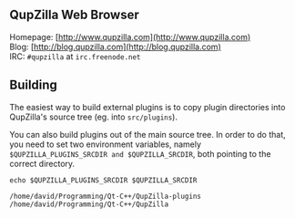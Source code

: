 QupZilla Web Browser
----------------------------------------------------------------------------------------

Homepage: [http://www.qupzilla.com](http://www.qupzilla.com)   
Blog: [http://blog.qupzilla.com](http://blog.qupzilla.com)   
IRC: `#qupzilla` at `irc.freenode.net`

Building
----------------------------------------------------------------------------------------
The easiest way to build external plugins is to copy plugin directories into QupZilla's
source tree (eg. into `src/plugins`).  

You can also build plugins out of the main source tree. In order to do that, you need to
set two environment variables, namely `$QUPZILLA_PLUGINS_SRCDIR and $QUPZILLA_SRCDIR`,
both pointing to the correct directory.  

    echo $QUPZILLA_PLUGINS_SRCDIR $QUPZILLA_SRCDIR
    
    /home/david/Programming/Qt-C++/QupZilla-plugins
    /home/david/Programming/Qt-C++/QupZilla
